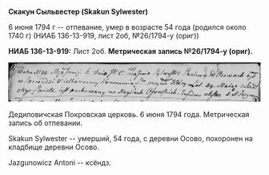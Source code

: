 **Скакун Сыльвестер (Skakun Sylwester)**

6 июня 1794 г -- отпевание, умер в возрасте 54 года (родился около 1740
г) (НИАБ 136-13-919, лист 2об, №26/1794-у (ориг))

**НИАБ 136-13-919:** Лист 2об. **Метрическая запись №26/1794-у (ориг).**

![](./media/06c62d13ffa6f88be528f7701332c74489a18aa9.png)

Дедиловичская Покровская церковь. 6 июня 1794 года. Метрическая запись
об отпевании.

Skakun Sylwester -- умерший, 54 года, с деревни Осово, похоронен на
кладбище деревни Осово.

Jazgunowicz Antoni -- ксёндз.
